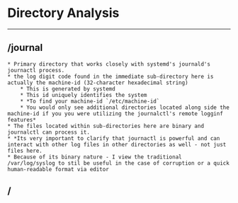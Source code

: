 # Directory Analysis
---

## /journal 
    * Primary directory that works closely with systemd's journald's journactl process.
    * the log digit code found in the immediate sub-directory here is actually the machine-id (32-character hexadecimal string)
        * This is generated by systemd
        * This id uniquely identifies the system
        * *To find your machine-id `/etc/machine-id`
        * You would only see additional directories located along side the machine-id if you you were utilizing the journalctl's remote logginf features*
    * The files located within sub-directories here are binary and journalctl can process it.
    * *Its very important to clarify that journactl is powerful and can interact with other log files in other directories as well - not just files here.
    * Because of its binary nature - I view the traditional /var/log/syslog to stil be useful in the case of corruption or a quick human-readable format via editor

## /
